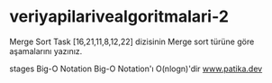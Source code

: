 # veriyapilarivealgoritmalari-2
Merge Sort Task
[16,21,11,8,12,22] dizisinin Merge sort türüne göre aşamalarını yazınız.

stages
Big-O Notation
Big-O Notation'ı O(nlogn)'dir
www.patika.dev
